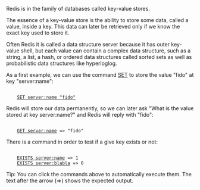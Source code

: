 Redis is in the family of databases called key-value stores.

The essence of a key-value store is the ability to store some data,
called a value, inside a key. This data can later be retrieved only if we know
the exact key used to store it.

Often Redis it is called a data structure server because it has outer key-value shell, but each
value can contain a complex data structure, such as a string, a list, a hash, or ordered data
structures called sorted sets as well as probabilistic data structures like hyperloglog.

As a first example, we can use the command [SET](#help) to store the value "fido" at key "server:name":

<pre><code>
    <a href="#run">SET server:name "fido"</a>
</code></pre>

Redis will store our data permanently, so we can later ask "What is the value
stored at key server:name?" and Redis will reply with "fido":

<pre><code>
    <a href="#run">GET server:name</a> => "fido"
</code></pre>

There is a command in order to test if a give key exists or not:

<pre><code>
    <a href="#run">EXISTS server:name</a> => 1
    <a href="#run">EXISTS server:blabla</a> => 0
</code></pre>

<span class="tip">
Tip: You can click the commands above to automatically execute them.
The text after the arrow (=>) shows the expected output.
</span>
